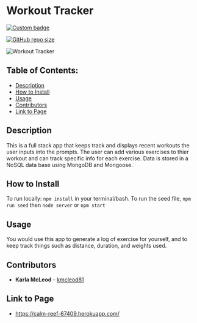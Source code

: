 # Workout Tracker

[![Custom badge](https://img.shields.io/badge/License-ISC-green.svg)](https://shields.io/)

[![GitHub repo size](https://img.shields.io/github/repo-size/kmcleod81/Workout-Tracker)](https://shields.io/)

![Workout Tracker](./public/img/workout.gif)

## Table of Contents:
* [Description](#Description)
* [How to Install](#How-to-Install)
* [Usage](#Usage)
* [Contributors](#Contributors)
* [Link to Page](#Link-to-Page)

## Description
This is a full stack app that keeps track and displays recent workouts the user inputs into the prompts. The user can add various exercises to thier workout and can track specific info for each exercise. Data is stored in a NoSQL data base using MongoDB and Mongoose.

## How to Install
To run locally: `npm install` in your terminal/bash. To run the seed file, `npm run seed` then `node server` or `npm start`

## Usage
You would use this app to generate a log of exercise for yourself, and to keep track things such as distance, duration, and weights used.

## Contributors
* **Karla McLeod** - [kmcleod81](https://github.com/kmcleod81)

## Link to Page
* https://calm-reef-67409.herokuapp.com/